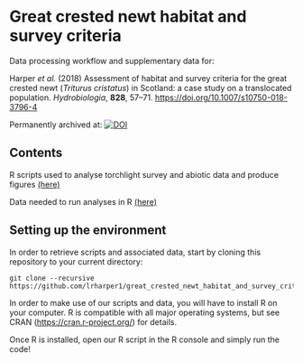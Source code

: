 # Great crested newt habitat and survey criteria

Data processing workflow and supplementary data for:

Harper *et al.* (2018) Assessment of habitat and survey criteria for the great crested newt (<i>Triturus cristatus</i>) in Scotland: a case study on a translocated population. *Hydrobiologia*, __828__, 57–71. https://doi.org/10.1007/s10750-018-3796-4

Permanently archived at: [![DOI](https://zenodo.org/badge/153240863.svg)](https://zenodo.org/badge/latestdoi/153240863)


## Contents

R scripts used to analyse torchlight survey and abiotic data and produce figures [(here)](https://github.com/lrharper1/great_crested_newt_habitat_and_survey_criteria/tree/master/R_scripts)

Data needed to run analyses in R [(here)](https://github.com/lrharper1/great_crested_newt_habitat_and_survey_criteria/tree/master/Data/)


## Setting up the environment

In order to retrieve scripts and associated data, start by cloning this repository to your current directory:

```
git clone --recursive https://github.com/lrharper1/great_crested_newt_habitat_and_survey_criteria.git
```

In order to make use of our scripts and data, you will have to install R on your computer. R is compatible with all major operating systems, but see CRAN (https://cran.r-project.org/) for details.

Once R is installed, open our R script in the R console and simply run the code!
